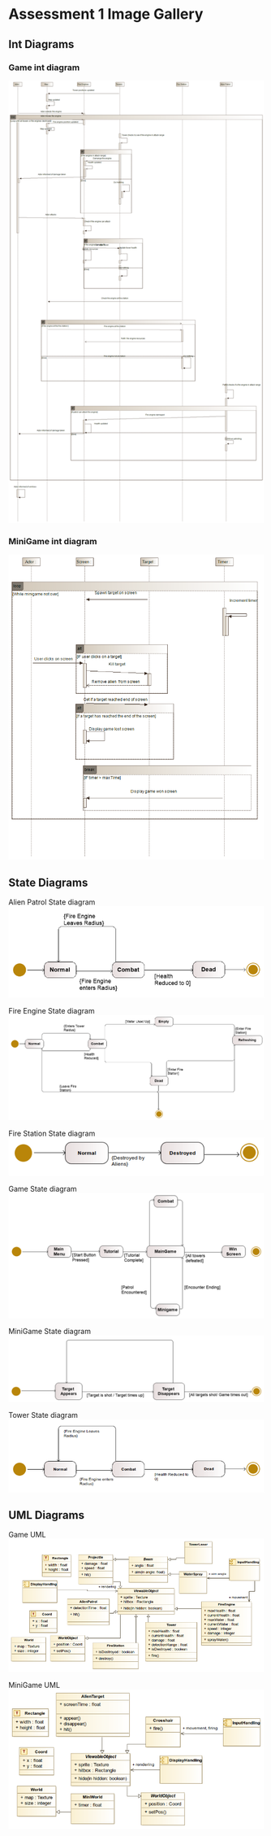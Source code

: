 # Assessment 1 Image Gallery

## Int Diagrams
### Game int diagram
![](INT-Diagram-Game.png)

### MiniGame int diagram
![](INT-Diagram-Minigame.png)

## State Diagrams
Alien Patrol State diagram
![](STATE-AlienPatrol.png)

Fire Engine State diagram
![](STATE-FireEngine.png)

Fire Station State diagram
![](STATE-FireStation.png)

Game State diagram
![](STATE-Game.png)

MiniGame State diagram
![](STATE-MiniGame.png)

Tower State diagram
![](STATE-Tower.png)

## UML Diagrams
Game UML
![](UML-mainGame.png)

MiniGame UML
![](UML-minigame.png)
